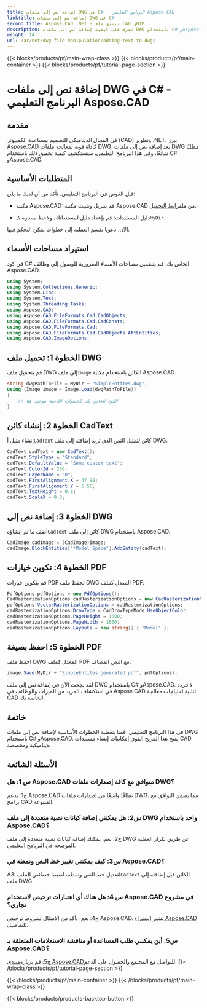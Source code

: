 ```yaml
---
title: إضافة نص إلى ملفات DWG في C# - البرنامج التعليمي Aspose.CAD
linktitle: إضافة نص إلى ملفات DWG في C#
second_title: Aspose.CAD .NET - تنسيق ملف CAD وBIM
description: تعرف على كيفية إضافة نص إلى ملفات DWG باستخدام C# وAspose.CAD. اتبع هذا البرنامج التعليمي خطوة بخطوة لتحقيق التكامل السلس. استكشف وثائق Aspose.CAD للحصول على إرشادات شاملة.
weight: 14
url: /ar/net/dwg-file-manipulation/adding-text-to-dwg/
---
```


{{< blocks/products/pf/main-wrap-class >}}
{{< blocks/products/pf/main-container >}}
{{< blocks/products/pf/tutorial-page-section >}}

# إضافة نص إلى ملفات DWG في C# - البرنامج التعليمي Aspose.CAD

## مقدمة

في المجال الديناميكي للتصميم بمساعدة الكمبيوتر (CAD) وتطوير .NET، يبرز Aspose.CAD كأداة قوية لمعالجة ملفات DWG. تعد إضافة نص إلى ملفات DWG مطلبًا شائعًا، وفي هذا البرنامج التعليمي، سنستكشف كيفية تحقيق ذلك باستخدام C# وAspose.CAD.

## المتطلبات الأساسية

قبل الغوص في البرنامج التعليمي، تأكد من أن لديك ما يلي:

-  مكتبة Aspose.CAD: قم بتنزيل وتثبيت مكتبة Aspose.CAD من ملف[رابط التحميل](https://releases.aspose.com/cad/net/).

-  دليل المستندات: قم بإعداد دليل لمستنداتك، ولاحظ مساره كـ`MyDir`.

الآن، دعونا نقسم العملية إلى خطوات يمكن التحكم فيها.

## استيراد مساحات الأسماء

في كود C# الخاص بك، قم بتضمين مساحات الأسماء الضرورية للوصول إلى وظائف Aspose.CAD.

```csharp
using System;
using System.Collections.Generic;
using System.Linq;
using System.Text;
using System.Threading.Tasks;
using Aspose.CAD;
using Aspose.CAD.FileFormats.Cad.CadObjects;
using Aspose.CAD.FileFormats.Cad.CadConsts;
using Aspose.CAD.FileFormats.Cad;
using Aspose.CAD.FileFormats.Cad.CadObjects.AttEntities;
using Aspose.CAD.ImageOptions;
```

## الخطوة 1: تحميل ملف DWG

 قم بتحميل ملف DWG إلى ملف`Image` الكائن باستخدام مكتبة Aspose.CAD.

```csharp
string dwgPathToFile = MyDir + "SimpleEntites.dwg";
using (Image image = Image.Load(dwgPathToFile))
{
    // الكود الخاص بك للخطوات اللاحقة موجود هنا
}
```

## الخطوة 2: إنشاء كائن CadText

 إنشاء مثيل أ`CadText` كائن لتمثيل النص الذي تريد إضافته إلى ملف DWG.

```csharp
CadText cadText = new CadText();
cadText.StyleType = "Standard";
cadText.DefaultValue = "Some custom text";
cadText.ColorId = 256;
cadText.LayerName = "0";
cadText.FirstAlignment.X = 47.90;
cadText.FirstAlignment.Y = 5.56;
cadText.TextHeight = 0.8;
cadText.ScaleX = 0.0;
```

## الخطوة 3: إضافة نص إلى DWG

 أضف ما تم إنشاؤه`CadText` كائن إلى ملف DWG باستخدام Aspose.CAD.

```csharp
CadImage cadImage = (CadImage)image;
cadImage.BlockEntities["*Model_Space"].AddEntity(cadText);
```

## الخطوة 4: تكوين خيارات PDF

قم بتكوين خيارات PDF لحفظ ملف DWG المعدل كملف PDF.

```csharp
PdfOptions pdfOptions = new PdfOptions();
CadRasterizationOptions cadRasterizationOptions = new CadRasterizationOptions();
pdfOptions.VectorRasterizationOptions = cadRasterizationOptions;
cadRasterizationOptions.DrawType = CadDrawTypeMode.UseObjectColor;
cadRasterizationOptions.PageHeight = 1600;
cadRasterizationOptions.PageWidth = 1600;
cadRasterizationOptions.Layouts = new string[] { "Model" };
```

## الخطوة 5: احفظ بصيغة PDF

احفظ ملف DWG المعدل كملف PDF مع النص المضاف.

```csharp
image.Save(MyDir + "SimpleEntites_generated.pdf", pdfOptions);
```

لقد نجحت الآن في إضافة نص إلى ملف DWG باستخدام C# وAspose.CAD. لا تتردد في استكشاف المزيد من الميزات والوظائف في Aspose.CAD لتلبية احتياجات معالجة CAD الخاصة بك.

## خاتمة

في هذا البرنامج التعليمي، قمنا بتغطية الخطوات الأساسية لإضافة نص إلى ملفات DWG باستخدام C# وAspose.CAD. يفتح هذا المزيج القوي إمكانيات إنشاء مستندات CAD ديناميكية ومخصصة.

## الأسئلة الشائعة

### س 1: هل Aspose.CAD متوافق مع كافة إصدارات ملفات DWG؟

ج1: يدعم Aspose.CAD نطاقًا واسعًا من إصدارات ملفات DWG، مما يضمن التوافق مع برامج CAD المتنوعة.

### س2: هل يمكنني إضافة كيانات نصية متعددة إلى ملف DWG واحد باستخدام Aspose.CAD؟

ج2: نعم، يمكنك إضافة كيانات نصية متعددة إلى ملف DWG عن طريق تكرار العملية الموضحة في البرنامج التعليمي.

### س3: كيف يمكنني تغيير خط النص ونمطه في Aspose.CAD؟

 A3: لتعديل خط النص ونمطه، اضبط خصائص الملف`CadText` الكائن قبل إضافته إلى ملف DWG.

### س 4: هل هناك أي اعتبارات ترخيص لاستخدام Aspose.CAD في مشروع تجاري؟

 ج4: نعم، تأكد من الامتثال لشروط ترخيص Aspose.CAD. تشير إلى[شراء Aspose.CAD](https://purchase.aspose.com/buy) للتفاصيل.

### س5: أين يمكنني طلب المساعدة أو مناقشة الاستعلامات المتعلقة بـ Aspose.CAD؟

ج5: قم بزيارة[منتدى Aspose.CAD](https://forum.aspose.com/c/cad/19)للتواصل مع المجتمع والحصول على الدعم.
{{< /blocks/products/pf/tutorial-page-section >}}

{{< /blocks/products/pf/main-container >}}
{{< /blocks/products/pf/main-wrap-class >}}

{{< blocks/products/products-backtop-button >}}
